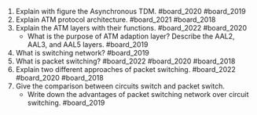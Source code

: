 1. Explain with figure the Asynchronous TDM. #board_2020 #board_2019 
2. Explain ATM protocol architecture. #board_2021 #board_2018 
3. Explain the ATM layers with their functions. #board_2022 #board_2020 
	- What is the purpose of ATM adaption layer? Describe the AAL2, AAL3, and AAL5 layers. #board_2019 
4. What is switching network? #board_2019 
5. What is packet switching? #board_2022 #board_2020 #board_2018 
6. Explain two different approaches of packet switching. #board_2022 #board_2020 #board_2018 
7. Give the comparison between circuits switch and packet switch.
	- Write down the advantages of packet switching network over circuit switching. #board_2019 